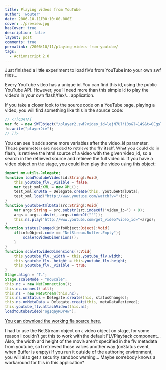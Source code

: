 ```yaml
---
title: Playing videos from YouTube
author: 'wouter'
date: 2006-10-11T00:10:00.000Z
cover: ./preview.jpg
hasCover: true
description: false
layout: post
comments: true
permalink: /2006/10/11/playing-videos-from-youtube/
tags:
  - Actionscript 2.0
---
```

Just finished a little experiment to load flv’s from YouTube into your own swf files…

Every YouTube video has a unique id. You can find this id, using the public YouTube API. However, you’ll need more than this simple id to play the video’s in your own flash/flex/… application.  
<!--more-->

  
If you take a closer look to the source code on a YouTube page, playing a video, you will find something like this in the source code:

``` js
// <![CDATA[
var fo = new SWFObject("/player2.swf?video_id=lejN7Ulh10s&l=149&t=OEgsToPDskIn_fJRn5UCNu_UAHkEu6jJ", "movie_player", "450", "370", 7, "#FFFFFF");
fo.write("playerDiv");
// ]]>
```

You can see it adds some more variables after the video\_id parameter. These parameters are needed to retrieve the flv itself. What you could do in flash, is retrieve the html source of a video with the given video\_id, so a search in the retrieved source and retrieve the full video id. If you have a video object on the stage, you could then play the video using this object:

``` actionscript
import mx.utils.Delegate;
function loadYoutubeVideo(id:String):Void{
    this.youtube_flv._visible = false;
    var test_xml:XML = new XML();
    test_xml.onData = Delegate.create(this, youtubeHtmlData);
    test_xml.load("http://www.youtube.com/watch?v="+id);
}
function youtubeHtmlData(src:String):Void{
    var args:String = src.substr(src.indexOf('video_id=') + 9);
    args = args.substr(, args.indexOf("'"));
    this.ns.play("http://www.youtube.com/get_video?video_id="+args);
}
function statusChanged(infoObject:Object):Void{
    if(infoObject.code == "NetStream.Buffer.Empty"){
        scaleToVideoDimensions();
    }
}
function scaleToVideoDimensions():Void{
    this.youtube_flv._width = this.youtube_flv.width;
    this.youtube_flv._height = this.youtube_flv.height;
    this.youtube_flv._visible = true;
}
Stage.align = "TL";
Stage.scaleMode = "noScale";
this.nc = new NetConnection();
this.nc.connect(null);
this.ns = new NetStream(this.nc);
this.ns.onStatus = Delegate.create(this, statusChanged);
this.ns.onMetaData = Delegate.create(this, metaDataRecieved);
this.youtube_flv.attachVideo(this.ns);
loadYoutubeVideo("ogIqayRDr4w");
```

[You can download the working fla source here.][1]

I had to use the NetStream object on a video object on stage, for some reason I couldn’t get this to work with the default FLVPlayback component… Also, the width and height of the movie aren’t specified in the flv metadata from youtube, so I retrieved those values another way (onStatus event, when Buffer is empty) If you run it outside of the authoring environment, you will also get a security sandbox warning… Maybe somebody knows a workaround for this in this application?

 [1]: /wp-content/uploads/2008/01/youtubefla.zip ""